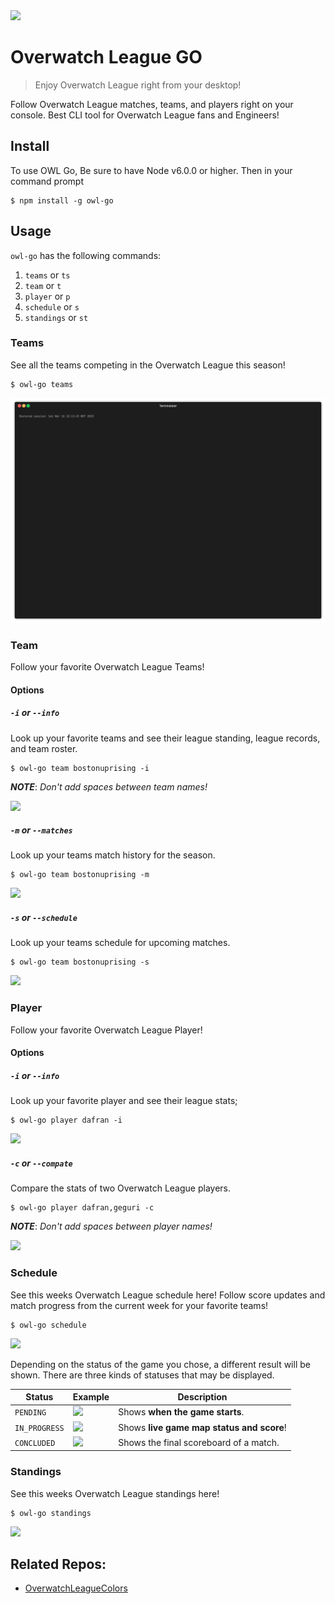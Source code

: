 <img src="https://acupoftee.github.io/images/owlshort.png">

# Overwatch League GO
> Enjoy Overwatch League right from your desktop!

Follow Overwatch League matches, teams, and players right on your console. Best CLI tool for Overwatch League fans and Engineers!

## Install

To use OWL Go, Be sure to have Node v6.0.0 or higher. Then in your command prompt 
```
$ npm install -g owl-go
```
## Usage
`owl-go` has the following commands:
1. `teams` or `ts`
2. `team` or `t`
3. `player` or `p`
4. `schedule` or `s`
5. `standings` or `st`
   
### Teams
See all the teams competing in the Overwatch League this season!

```
$ owl-go teams
```

<!-- <img src="https://raw.githubusercontent.com/acupoftee/acupoftee.github.io/master/images/owlgo/teams.png" height="700"> -->
<img src="assets/teamscommand.gif">

### Team
Follow your favorite Overwatch League Teams!

#### Options
##### `-i` or `--info`
Look up your favorite teams and see their league standing, league records, and team roster.

```
$ owl-go team bostonuprising -i
```
***NOTE***: *Don't add spaces between team names!*

<img src="https://raw.githubusercontent.com/acupoftee/acupoftee.github.io/master/images/owlgo/team.png" height="500">


##### `-m` or `--matches`
Look up your teams match history for the season.

```
$ owl-go team bostonuprising -m
```

<img src="https://raw.githubusercontent.com/acupoftee/acupoftee.github.io/master/images/owlgo/team_matches.png">

##### `-s` or `--schedule`
Look up your teams schedule for upcoming matches.

```
$ owl-go team bostonuprising -s
```

<img src="https://raw.githubusercontent.com/acupoftee/acupoftee.github.io/master/images/owlgo/team_schedule.png">

### Player
Follow your favorite Overwatch League Player!

#### Options
##### `-i` or `--info`
Look up your favorite player and see their league stats;

```
$ owl-go player dafran -i
```

<img src="https://raw.githubusercontent.com/acupoftee/acupoftee.github.io/master/images/owlgo/player.png">


##### `-c` or `--compate`
Compare the stats of two Overwatch League players.

```
$ owl-go player dafran,geguri -c
```
***NOTE***: *Don't add spaces between player names!*

<img src="https://raw.githubusercontent.com/acupoftee/acupoftee.github.io/master/images/owlgo/player_compare.png">


### Schedule
See this weeks Overwatch League schedule here! Follow score updates and match progress from the current week for your favorite teams!


```
$ owl-go schedule
```

<img src ="https://acupoftee.github.io/images/owlgo/schedule.png">

Depending on the status of the game you chose, a different result will be shown. There are three kinds of statuses that may be displayed.

| Status              | Example                                                                                                                                                                 | Description                                                                                                                                                             |
| ------------------- | ----------------------------------------------------------------------------------------------------------------------------------------------------------------------- | ----------------------------------------------------------------------------------------------------------------------------------------------------------------------- |
| `PENDING` | <img src="https://raw.githubusercontent.com/acupoftee/acupoftee.github.io/master/images/owlgo/pending.png">             | Shows **when the game starts**.  |
| `IN_PROGRESS`      |<img src="https://raw.githubusercontent.com/acupoftee/acupoftee.github.io/master/images/owlgo/in%20progress.png">            | Shows **live game map status and score**!          |
| `CONCLUDED`     | <img src="https://raw.githubusercontent.com/acupoftee/acupoftee.github.io/master/images/owlgo/concluded.png">             | Shows the final scoreboard of a match.                                                                                                          |

### Standings
See this weeks Overwatch League standings here! 

```
$ owl-go standings
```

<img src ="https://acupoftee.github.io/images/owlgo/stand.png" height="500">

## Related Repos:
- [OverwatchLeagueColors](https://github.com/acupoftee/OverwatchLeagueColors)